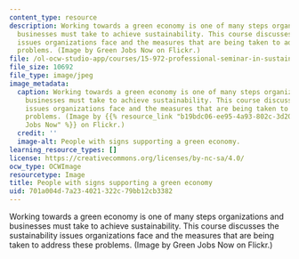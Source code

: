 ```yaml
---
content_type: resource
description: Working towards a green economy is one of many steps organizations and
  businesses must take to achieve sustainability. This course discusses the sustainability
  issues organizations face and the measures that are being taken to address these
  problems. (Image by Green Jobs Now on Flickr.)
file: /ol-ocw-studio-app/courses/15-972-professional-seminar-in-sustainability-spring-2010/701a004d7a234021322c79bb12cb3382_15-972s10-th.jpg
file_size: 10692
file_type: image/jpeg
image_metadata:
  caption: Working towards a green economy is one of many steps organizations and
    businesses must take to achieve sustainability. This course discusses the sustainability
    issues organizations face and the measures that are being taken to address these
    problems. (Image by {{% resource_link "b19bdc06-ee95-4a93-802c-3d20866e6f5c" "Green
    Jobs Now" %}} on Flickr.)
  credit: ''
  image-alt: People with signs supporting a green economy.
learning_resource_types: []
license: https://creativecommons.org/licenses/by-nc-sa/4.0/
ocw_type: OCWImage
resourcetype: Image
title: People with signs supporting a green economy
uid: 701a004d-7a23-4021-322c-79bb12cb3382
---
```

Working towards a green economy is one of many steps organizations and businesses must take to achieve sustainability. This course discusses the sustainability issues organizations face and the measures that are being taken to address these problems. (Image by Green Jobs Now on Flickr.)